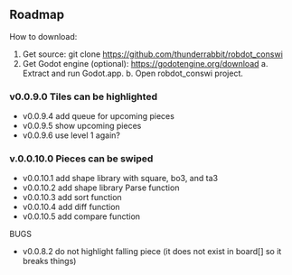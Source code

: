 ## Roadmap

How to download:
1. Get source:
   git clone https://github.com/thunderrabbit/robdot_conswi
2. Get Godot engine (optional): https://godotengine.org/download
   a. Extract and run Godot.app.
   b. Open robdot_conswi project.



### v0.0.9.0 Tiles can be highlighted

* v0.0.9.4 add queue for upcoming pieces
* v0.0.9.5 show upcoming pieces
* v0.0.9.6 use level 1 again?

### v.0.0.10.0   Pieces can be swiped

* v0.0.10.1 add shape library with square, bo3, and ta3
* v0.0.10.2 add shape library Parse function
* v0.0.10.3 add sort function
* v0.0.10.4 add diff function
* v0.0.10.5 add compare function

BUGS

* v0.0.8.2 do not highlight falling piece (it does not exist in board[] so it breaks things)
